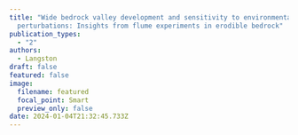 ```yaml
---
title: "Wide bedrock valley development and sensitivity to environmental
  perturbations: Insights from flume experiments in erodible bedrock"
publication_types:
  - "2"
authors:
  - Langston
draft: false
featured: false
image:
  filename: featured
  focal_point: Smart
  preview_only: false
date: 2024-01-04T21:32:45.733Z
---
```

